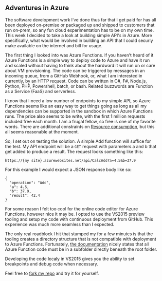 ## Adventures in Azure

The software development work I've done thus far that I get paid for has all been deployed on-premise or packaged up and shipped to customers that run on-prem, so any fun cloud experimentation has to be on my own time.  This week I decided to take a look at building simple API's in Azure. More specifically, what would be involved in building an API that I could securly make available on the internet and bill for usage.  

The first thing I looked into was Azure Functions.  If you haven't heard of it Azure Functions is a simple way to deploy code to Azure and have it run and scaled without having to think about the hardward it will run on or care about VM provisioning.  The code can be triggered by messages in an incoming queue, from a GitHub Webhook, or, what I am interested in currently, by an HTTP request.  Code can be written in C#, F#, Node.js, Python, PHP, Powershell, batch, or bash.  Related buzzwords are Function as a Service (FaaS) and serverless.

I know that I need a low number of endpoints to my simple API, so Azure Functions seems like an easy way to get things going as long as all my dependencies can be supported in the sandbox in which Azure Functions runs.  The price also seems to be write, with the first 1 million requests included free each month.  I am a frugal fellow, so free is one of my favorite words.  There are additional constraints on [Resource consumption](https://azure.microsoft.com/en-us/pricing/details/functions/), but this all seems reasonable at the moment.

So, I set out on testing the solution.  A simple Add function will suffice for the test. My API endpoint will be a `GET` request with parameters a and b that get added to produce a result.  The request looks something like this:

```
https://{my site}.azurewebsites.net/api/CalcAdd?a=4.5&b=37.9
```

For this example I would expect a JSON response body like so:

```
{
  "operation": "Add",
  "a": 4.5,
  "b": 37.9,
  "result": 42.4
}
```

For some reason I felt too cool for the online code editor for Azure Functions, however nice it may be.  I opted to use the VS2015 preview tooling and setup my code with continuous deployment from GitHub.  This experience was much more seamless than I expected.

The only real roadblock I hit that stumped my for a few minutes is that the tooling creates a directory structure that is not compatible with deployment to Azure Functions.  Fortunately, [the documentation](https://docs.microsoft.com/en-us/azure/azure-functions/functions-reference#folder-structure) nicely states that all Azure Function code must be in a subfolder directly beneath the root folder.

Developing the code localy in VS2015 gives you the ability to set breakpoints and debug code when necessary.

Feel free to [fork my repo](https://github.com/bbrandt/AzureAddFunction) and try it for yourself.